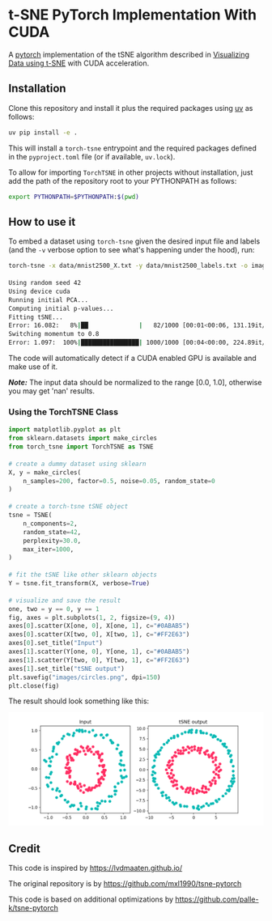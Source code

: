 # t-SNE PyTorch Implementation With CUDA

A [pytorch](https://pytorch.org) implementation of the tSNE algorithm described in [Visualizing Data using t-SNE](https://lvdmaaten.github.io/publications/papers/JMLR_2014.pdf) with CUDA acceleration.

## Installation

Clone this repository and install it plus the required packages using [uv](https://docs.astral.sh/uv) as follows:

```bash
uv pip install -e .
```

This will install a `torch-tsne` entrypoint and the required packages defined in the `pyproject.toml` file (or if available, `uv.lock`).

To allow for importing `TorchTSNE` in other  projects without installation, just add the path of the repository root to your PYTHONPATH as follows:

```bash
export PYTHONPATH=$PYTHONPATH:$(pwd)
```

## How to use it

To embed a dataset using `torch-tsne` given the desired input file and labels (and the `-v` verbose option to see what's happening under the hood), run:

```bash
torch-tsne -x data/mnist2500_X.txt -y data/mnist2500_labels.txt -o images/pytorch.png -v

Using random seed 42
Using device cuda
Running initial PCA...
Computing initial p-values...
Fitting tSNE...
Error: 16.082:   8%|██              |   82/1000 [00:01<00:06, 131.19it/s]
Switching momentum to 0.8
Error: 1.097:  100%|████████████████| 1000/1000 [00:04<00:00, 224.89it/s]
```

The code will automatically detect if a CUDA enabled GPU is available and make use of it.

***Note:*** The input data should be normalized to the range [0.0, 1.0], otherwise you may get 'nan' results.

### Using the TorchTSNE Class

```python
import matplotlib.pyplot as plt
from sklearn.datasets import make_circles
from torch_tsne import TorchTSNE as TSNE

# create a dummy dataset using sklearn
X, y = make_circles(
    n_samples=200, factor=0.5, noise=0.05, random_state=0
)

# create a torch-tsne tSNE object
tsne = TSNE(
    n_components=2,
    random_state=42,
    perplexity=30.0,
    max_iter=1000,
)

# fit the tSNE like other sklearn objects
Y = tsne.fit_transform(X, verbose=True)

# visualize and save the result
one, two = y == 0, y == 1
fig, axes = plt.subplots(1, 2, figsize=(9, 4))
axes[0].scatter(X[one, 0], X[one, 1], c="#0ABAB5")
axes[0].scatter(X[two, 0], X[two, 1], c="#FF2E63")
axes[0].set_title("Input")
axes[1].scatter(Y[one, 0], Y[one, 1], c="#0ABAB5")
axes[1].scatter(Y[two, 0], Y[two, 1], c="#FF2E63")
axes[1].set_title("tSNE output")
plt.savefig("images/circles.png", dpi=150)
plt.close(fig)
```

The result should look something like this:

![circles](images/circles.png)

## Credit

This code is inspired by https://lvdmaaten.github.io/

The original repository is by https://github.com/mxl1990/tsne-pytorch

This code is based on additional optimizations by https://github.com/palle-k/tsne-pytorch
